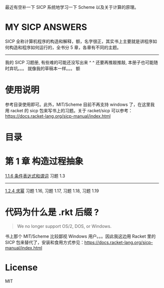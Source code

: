 最近有空补一下 SICP 系统地学习一下 Scheme 以及关于计算的原理。

# MY SICP ANSWERS

SICP 全称计算机程序的构造和解释，额，名字很正，其实书上主要就是讲程序如何构造和程序如何运行的，全书分 5 章，各章有不同的主题。

------

我的 SICP 习题册, 有些难的可能还没写出来 ^ ^ 还要再推敲推敲, 本册子也可能随时弃坑。。。 就像我的草稿本一样。。。 额

# 使用说明

参考目录使用即可。此外，MIT/Scheme 目前不再支持 windows 了，在这里我用 racket 的 sicp 包来写书上的习题。关于 racket/sicp 可以参考：https://docs.racket-lang.org/sicp-manual/index.html


# 目录

# 第 1 章 构造过程抽象

[1.1.6 条件表达式和谓词]("./src/%E7%AC%AC%201%20%E7%AB%A0%20%E6%9E%84%E9%80%A0%E8%BF%87%E7%A8%8B%E6%8A%BD%E8%B1%A1/1.1.6%20%E6%9D%A1%E4%BB%B6%E8%A1%A8%E8%BE%BE%E5%BC%8F%E5%92%8C%E8%B0%93%E8%AF%8D")
习题 1.3

------

[1.2.4 求幂]("./src/%E7%AC%AC%201%20%E7%AB%A0%20%E6%9E%84%E9%80%A0%E8%BF%87%E7%A8%8B%E6%8A%BD%E8%B1%A1/1.2.4%20%E6%B1%82%E5%B9%82")
习题 1.16, 习题 1.17, 习题 1.18, 习题 1.19


# 代码为什么是 .rkt 后缀 ?

> We no longer support OS/2, DOS, or Windows.

书上那个 MIT/Scheme 比较鄙视 Windows 用户。。。因此我这边用 Racket 里的 SICP 包来替代了，安装和食用方式参见：https://docs.racket-lang.org/sicp-manual/index.html


# License

MIT

 